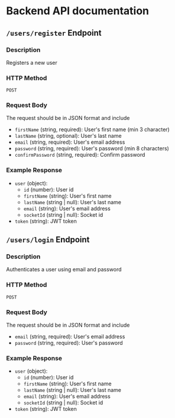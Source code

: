# Backend API documentation

## `/users/register` Endpoint

### Description

Registers a new user

### HTTP Method

`POST`

### Request Body

The request should be in JSON format and include

- `firstName` (string, required): User's first name (min 3 character)
- `lastName` (string, optional): User's last name
- `email` (string, required): User's email address
- `password` (string, required): User's password (min 8 characters)
- `confirmPassword` (string, required): Confirm password

### Example Response

- `user` (object):
  - `id` (number): User id
  - `firstName` (string): User's first name
  - `lastName` (string | null): User's last name
  - `email` (string): User's email address
  - `socketId` (string | null): Socket id
- `token` (string): JWT token

## `/users/login` Endpoint

### Description

Authenticates a user using email and password

### HTTP Method

`POST`

### Request Body

The request should be in JSON format and include

- `email` (string, required): User's email address
- `password` (string, required): User's password

### Example Response

- `user` (object):
  - `id` (number): User id
  - `firstName` (string): User's first name
  - `lastName` (string | null): User's last name
  - `email` (string): User's email address
  - `socketId` (string | null): Socket id
- `token` (string): JWT token